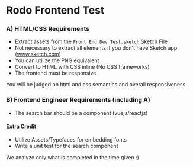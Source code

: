 # Rodo Frontend Test 

### A) HTML/CSS Requirements
- Extract assets from the `Front End Dev Test.sketch` Sketch File
 - Not necessary to extract all elements if you don't have Sketch app (www.sketch.com)
 - You can utilize the PNG equivalent
- Convert to HTML with CSS inline (No CSS frameworks)
- The frontend must be responsive

You will be judged on html and css semantics and overall responsiveness. 

### B) Frontend Engineer Requirements (including A)
- The search bar should be a component (vuejs/reactjs)

#### Extra Credit
- Utilize Assets/Typefaces for embedding fonts 
- Write a unit test for the search component

We analyze only what is completed in the time given :)
